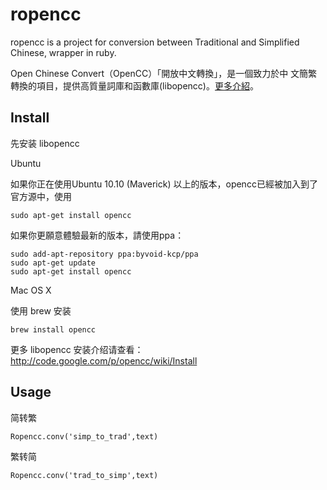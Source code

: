 ropencc
=======
ropencc is a project for conversion between Traditional and Simplified Chinese, wrapper in ruby.

Open Chinese Convert（OpenCC）「開放中文轉換」，是一個致力於中
文簡繁轉換的項目，提供高質量詞庫和函數庫(libopencc)。<a href='http://code.google.com/p/opencc/'>更多介紹</a>。

Install
-------
先安装 libopencc

Ubuntu

如果你正在使用Ubuntu 10.10 (Maverick) 以上的版本，opencc已經被加入到了官方源中，使用

    sudo apt-get install opencc

如果你更願意體驗最新的版本，請使用ppa：

    sudo add-apt-repository ppa:byvoid-kcp/ppa
    sudo apt-get update
    sudo apt-get install opencc


Mac OS X

使用 brew 安装

    brew install opencc

更多 libopencc 安装介绍请查看： <http://code.google.com/p/opencc/wiki/Install>

Usage
-----

简转繁

    Ropencc.conv('simp_to_trad',text)

繁转简

    Ropencc.conv('trad_to_simp',text)